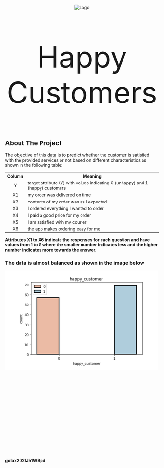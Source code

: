 

<p style="text-align:center;"><img src="https://cdn.dribbble.com/users/1952691/screenshots/5331353/media/eccfe7af2fc335ca10339de82be599d8.gif" alt="Logo"></p>

<p style = "font-size:10vw; text-align: center;"> Happy Customers </p>


<!-- ABOUT THE PROJECT -->
## About The Project


The objective of this [data](https://drive.google.com/file/d/1KWE3J0uU_sFIJnZ74Id3FDBcejELI7FD/view) is to predict whether the customer is satisfied with the provided services or not based on different characteristics as shown in the following table:



<table >
  <tr>
    <th style = 'text-align: center'>Column</th>
    <th style = 'text-align: center'>Meaning</th>
  </tr>
  <tr>
    <td style = 'text-align: center'>Y</td>
    <td style = 'text-align: left'>target attribute (Y) with values indicating 0 (unhappy) and 1 (happy) customers</td>
  </tr>
  <tr>
    <td style = 'text-align: center'>X1</td>
    <td style = 'text-align: left'>my order was delivered on time</td>
  </tr>
  <tr>
    <td style = 'text-align: center'>X2</td>
    <td style = 'text-align: left'>contents of my order was as I expected</td>
  </tr>
  <tr>
    <td style = 'text-align: center'>X3</td>
    <td style = 'text-align: left'>I ordered everything I wanted to order</td>
  </tr>
  <tr>
    <td style = 'text-align: center'>X4</td>
    <td style = 'text-align: left'>I paid a good price for my order</td>
  </tr>
  <tr>
    <td style = 'text-align: center'>X5</td>
    <td style = 'text-align: left'>I am satisfied with my courier</td>
  </tr>
    <tr>
        <td style = 'text-align: center'>X6</td>
        <td style = 'text-align: left'>the app makes ordering easy for me</td>
      </tr>
</table>

**Attributes X1 to X6 indicate the responses for each question and have values from 1 to 5 where the smaller number indicates less and the higher number indicates more towards the answer.**


### The data is almost balanced as shown in the image below
<p style="width:500px;height:600px;"><img src="img/img1.png"></p>


**goIax202lJh1WBpd**